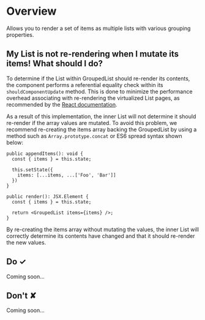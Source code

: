 # Overview
Allows you to render a set of items as multiple lists with various grouping properties.

## My List is not re-rendering when I mutate its items! What should I do?

To determine if the List within GroupedList should re-render its contents, the component performs a referential equality check within its `shouldComponentUpdate` method.
This is done to minimize the performance overhead associating with re-rendering the virtualized List pages, as recommended by the [React documentation](https://reactjs.org/docs/optimizing-performance.html#the-power-of-not-mutating-data).

As a result of this implementation, the inner List will not determine it should re-render if the array values are mutated.
To avoid this problem, we recommend re-creating the items array backing the GroupedList by using a method such as `Array.prototype.concat` or ES6 spread syntax shown below:

```tsx
public appendItems(): void {
  const { items } = this.state;

  this.setState({
    items: [...items, ...['Foo', 'Bar']]
  })
}

public render(): JSX.Element {
  const { items } = this.state;

  return <GroupedList items={items} />;
}
```

By re-creating the items array without mutating the values, the inner List will correctly determine its contents have changed and that it should re-render the new values.



## Do &#10003;
Coming soon...

## Don't &#10008;
Coming soon...